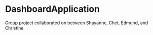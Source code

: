 # DashboardApplication
Group project collaborated on between Shayanne, Chet, Edmund, and Christine. 
